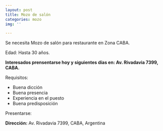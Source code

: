 ```yaml
---
layout: post
title: Mozo de salón
categories: mozo
img: ''

---
```

Se necesita Mozo de salón para restaurante en Zona CABA.

Edad: Hasta 30 años.

**Interesados prensentarse hoy y siguientes días en: Av. Rivadavia 7399, CABA.**

Requisitos:

* Buena dicción
* Buena presencia
* Experiencia en el puesto
* Buena predisposición

Presentarse:

**Dirección:** Av. Rivadavia 7399, CABA, Argentina